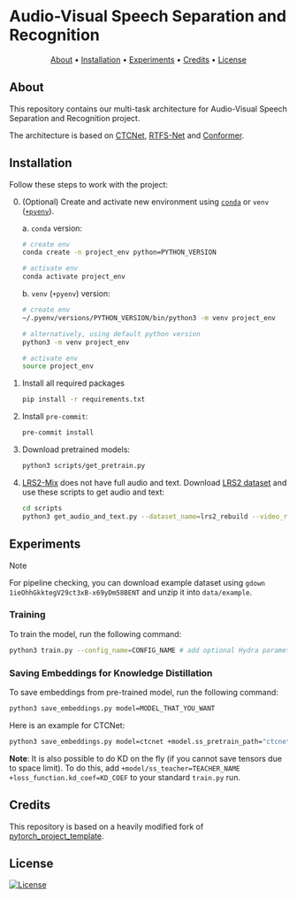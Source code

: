 # Audio-Visual Speech Separation and Recognition

<p align="center">
  <a href="#about">About</a> •
  <a href="#installation">Installation</a> •
  <a href="#experiments">Experiments</a> •
  <a href="#credits">Credits</a> •
  <a href="#license">License</a>
</p>

## About

This repository contains our multi-task architecture for Audio-Visual Speech Separation and Recognition project.

The architecture is based on [CTCNet](https://arxiv.org/abs/2212.10744), [RTFS-Net](https://openreview.net/forum?id=PEuDO2EiDr) and [Conformer](https://arxiv.org/abs/2005.08100).

## Installation

Follow these steps to work with the project:

0. (Optional) Create and activate new environment using [`conda`](https://conda.io/projects/conda/en/latest/user-guide/getting-started.html) or `venv` ([`+pyenv`](https://github.com/pyenv/pyenv)).

   a. `conda` version:

   ```bash
   # create env
   conda create -n project_env python=PYTHON_VERSION

   # activate env
   conda activate project_env
   ```

   b. `venv` (`+pyenv`) version:

   ```bash
   # create env
   ~/.pyenv/versions/PYTHON_VERSION/bin/python3 -m venv project_env

   # alternatively, using default python version
   python3 -m venv project_env

   # activate env
   source project_env
   ```

1. Install all required packages

   ```bash
   pip install -r requirements.txt
   ```

2. Install `pre-commit`:

   ```bash
   pre-commit install
   ```

3. Download pretrained models:

   ```bash
   python3 scripts/get_pretrain.py
   ```

4. [LRS2-Mix](https://huggingface.co/datasets/JusperLee/LRS2-2Mix) does not have full audio and text. Download [LRS2 dataset](https://www.robots.ox.ac.uk/~vgg/data/lip_reading/lrs2.html) and use these scripts to get audio and text:

   ```bash
   cd scripts
   python3 get_audio_and_text.py --dataset_name=lrs2_rebuild --video_root_path=PATH_TO_RAW_LRS2
   ```

## Experiments

> [!NOTE]
> For pipeline checking, you can download example dataset using `gdown 1ieOhhGkktegV29ct3xB-x69yDm58BENT` and unzip it into `data/example`.

### Training

To train the model, run the following command:

```bash
python3 train.py --config_name=CONFIG_NAME # add optional Hydra parameters
```

### Saving Embeddings for Knowledge Distillation

To save embeddings from pre-trained model, run the following command:

```bash
python3 save_embeddings.py model=MODEL_THAT_YOU_WANT
```

Here is an example for CTCNet:

```bash
python3 save_embeddings.py model=ctcnet +model.ss_pretrain_path="ctcnet/lrs2_best_model.pt" model.ss_model.video_config.shared=False saver.save_key=kd_embedding
```

**Note**: It is also possible to do KD on the fly (if you cannot save tensors due to space limit). To do this, add `+model/ss_teacher=TEACHER_NAME +loss_function.kd_coef=KD_COEF` to your standard `train.py` run.

## Credits

This repository is based on a heavily modified fork of [pytorch_project_template](https://github.com/Blinorot/pytorch_project_template).

## License

[![License](https://img.shields.io/badge/license-MIT-blue.svg)](/LICENSE)
